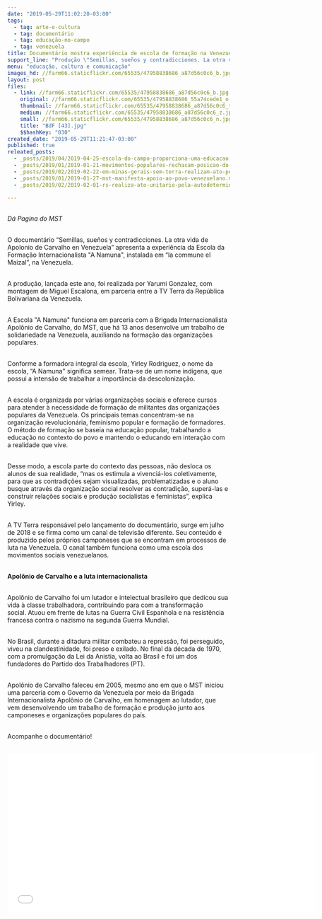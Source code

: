 ```yaml
---
date: "2019-05-29T11:02:20-03:00"
tags:
  - tag: arte-e-cultura
  - tag: documentário
  - tag: educação-no-campo
  - tag: venezuela
title: Documentário mostra experiência de escola de formação na Venezuela
support_line: "Produção \"Semillas, sueños y contradicciones. La otra vida de Apolonio de Carvalho en Venezuela\" está disponível pela TV Terra"
menu: "educação, cultura e comunicação"
images_hd: //farm66.staticflickr.com/65535/47958838686_a87d56c0c6_b.jpg
layout: post
files:
  - link: //farm66.staticflickr.com/65535/47958838686_a87d56c0c6_b.jpg
    original: //farm66.staticflickr.com/65535/47958838686_55a74cede1_o.jpg
    thumbnail: //farm66.staticflickr.com/65535/47958838686_a87d56c0c6_t.jpg
    medium: //farm66.staticflickr.com/65535/47958838686_a87d56c0c6_z.jpg
    small: //farm66.staticflickr.com/65535/47958838686_a87d56c0c6_n.jpg
    title: "BdF [43].jpg"
    $$hashKey: "030"
created_date: "2019-05-29T11:21:47-03:00"
published: true
releated_posts:
  - _posts/2019/04/2019-04-25-escola-do-campo-proporciona-uma-educacao-libertadora.md
  - _posts/2019/01/2019-01-21-movimentos-populares-rechacam-posicao-do-brasil-sobre-a-venezuela.md
  - _posts/2019/02/2019-02-22-em-minas-gerais-sem-terra-realizam-ato-pelo-direito-a-educacao-do-campo.md
  - _posts/2019/01/2019-01-27-mst-manifesta-apoio-ao-povo-venezuelano.md
  - _posts/2019/02/2019-02-01-rs-realiza-ato-unitario-pela-autodeterminacao-do-povo-venezuelano.md

---
```

<p><br />
<em>D&aacute; Pagina do MST</em></p>

<p><br />
O document&aacute;rio &ldquo;Semillas, sue&ntilde;os y contradicciones. La otra vida de Apolonio de Carvalho en Venezuela&rdquo; apresenta a experi&ecirc;ncia da Escola da Forma&ccedil;&atilde;o Internacionalista &quot;A Namuna&quot;, instalada em &ldquo;la commune el Maizal&rdquo;, na Venezuela.</p>

<p><br />
A produ&ccedil;&atilde;o, lan&ccedil;ada este ano, foi realizada por Yarumi Gonzalez, com montagem de Miguel Escalona, em parceria entre a TV Terra da Rep&uacute;blica Bolivariana da Venezuela.</p>

<p><br />
A Escola &quot;A Namuna&quot; funciona em parceria com a Brigada Internacionalista Apol&ocirc;nio de Carvalho, do MST, que h&aacute; 13 anos desenvolve um trabalho de solidariedade na Venezuela, auxiliando na forma&ccedil;&atilde;o das organiza&ccedil;&otilde;es populares.</p>

<p><br />
Conforme a formadora integral da escola, Yirley Rodriguez, o nome da escola, &ldquo;A Namuna&quot; significa semear. Trata-se de um nome ind&iacute;gena, que possui a intens&atilde;o de trabalhar a import&acirc;ncia da descoloniza&ccedil;&atilde;o.</p>

<p><br />
A escola &eacute; organizada por v&aacute;rias organiza&ccedil;&otilde;es sociais e oferece cursos para atender &agrave; necessidade de forma&ccedil;&atilde;o de militantes das organiza&ccedil;&otilde;es populares da Venezuela. Os principais temas concentram-se na organiza&ccedil;&atilde;o revolucion&aacute;ria, feminismo popular e forma&ccedil;&atilde;o de formadores. O m&eacute;todo de forma&ccedil;&atilde;o se baseia na educa&ccedil;&atilde;o popular, trabalhando a educa&ccedil;&atilde;o no contexto do povo e mantendo o educando em intera&ccedil;&atilde;o com a realidade que vive.</p>

<p><br />
Desse modo, a escola parte do contexto das pessoas, n&atilde;o desloca os alunos de sua realidade, &ldquo;mas os estimula a vivenci&aacute;-los coletivamente, para que as contradi&ccedil;&otilde;es sejam visualizadas, problematizadas e o aluno busque atrav&eacute;s da organiza&ccedil;&atilde;o social resolver as contradi&ccedil;&atilde;o, super&aacute;-las e construir rela&ccedil;&otilde;es sociais e produ&ccedil;&atilde;o socialistas e feministas&rdquo;, explica Yirley.</p>

<p><br />
A TV Terra respons&aacute;vel pelo lan&ccedil;amento do document&aacute;rio, surge em julho de 2018 e se firma como um canal de televis&atilde;o diferente. Seu conte&uacute;do &eacute; produzido pelos pr&oacute;prios camponeses que se encontram em processos de luta na Venezuela. O canal tamb&eacute;m funciona como uma escola dos movimentos sociais venezuelanos.</p>

<p><br />
<strong>Apol&ocirc;nio de Carvalho e a luta internacionalista</strong></p>

<p><br />
Apol&ocirc;nio de Carvalho foi um lutador e intelectual brasileiro que dedicou sua vida &agrave; classe trabalhadora, contribuindo para com a transforma&ccedil;&atilde;o social.&nbsp;Atuou em frente de lutas na Guerra Civil Espanhola e na resist&ecirc;ncia francesa contra o nazismo na segunda Guerra Mundial.</p>

<p><br />
No Brasil, durante a ditadura militar combateu a repress&atilde;o, foi&nbsp;perseguido, viveu&nbsp;na clandestinidade, foi preso e exilado. No final da d&eacute;cada de 1970, com a promulga&ccedil;&atilde;o da Lei da Anistia, volta ao Brasil e foi um dos fundadores do Partido dos Trabalhadores (PT).</p>

<p><br />
Apol&ocirc;nio de Carvalho faleceu em 2005, mesmo ano em que o MST iniciou uma parceria com o Governo da Venezuela por meio da Brigada Internacionalista Apol&ocirc;nio de Carvalho, em homenagem ao lutador, que vem desenvolvendo um trabalho de forma&ccedil;&atilde;o e produ&ccedil;&atilde;o junto aos camponeses e organiza&ccedil;&otilde;es populares do pa&iacute;s.</p>

<p><br />
Acompanhe o document&aacute;rio!</p>

<p><br />
<iframe allowfullscreen="" frameborder="0" height="360" src="//www.youtube.com/embed/9SUCUNKkEnw" width="700"></iframe></p>
